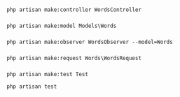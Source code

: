### 
```
php artisan make:controller WordsController
```

### 
```
php artisan make:model Models\Words
```

###
```
php artisan make:observer WordsObserver --model=Words
```

###
```
php artisan make:request Words\WordsRequest
```

###
```
php artisan make:test Test
```

```
php artisan test
```

